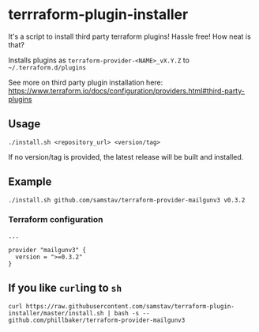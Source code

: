 # terrraform-plugin-installer
It's a script to install third party terraform plugins! Hassle free! How neat is that?

Installs plugins as `terraform-provider-<NAME>_vX.Y.Z` to `~/.terraform.d/plugins`

See more on third party plugin installation here: https://www.terraform.io/docs/configuration/providers.html#third-party-plugins

## Usage

```
./install.sh <repository_url> <version/tag>
```

If no version/tag is provided, the latest release will be built and installed.

## Example

```
./install.sh github.com/samstav/terraform-provider-mailgunv3 v0.3.2
```

### Terraform configuration

```
...

provider "mailgunv3" {
  version = ">=0.3.2"
}

```

## If you like `curl`ing to `sh`

```
curl https://raw.githubusercontent.com/samstav/terraform-plugin-installer/master/install.sh | bash -s -- github.com/phillbaker/terraform-provider-mailgunv3
```
